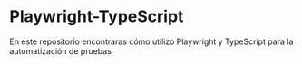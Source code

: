 # Playwright-TypeScript
En este repositorio encontraras cómo utilizo Playwright y TypeScript para la automatización de pruebas
